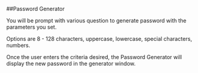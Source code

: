 ##Password Generator

You will be prompt with various question to generate password with the parameters you set.

Options are 8 - 128 characters, uppercase, lowercase, special characters, numbers.

Once the user enters the criteria desired, the Password Generator will display the new password in the generator window.




